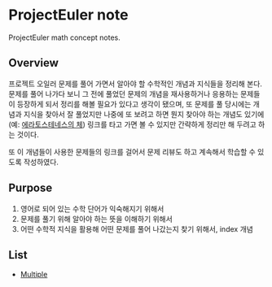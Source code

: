 # ProjectEuler note

ProjectEuler math concept notes.

## Overview

프로젝트 오일러 문제를 풀어 가면서 알아야 할 수학적인 개념과 지식들을 정리해 본다.
문제를 풀어 나가다 보니 그 전에 풀었던 문제의 개념을 재사용하거나 응용하는 문제들이 등장하게 되서 정리를 해볼 필요가 있다고 생각이 됐으며,
또 문제를 풀 당시에는 개념과 지식을 찾아서 잘 풀었지만 나중에 또 보려고 하면 뭔지 찾아야 하는 개념도 있기에 (예: [에라토스테네스의 체](https://en.wikipedia.org/wiki/Sieve_of_Eratosthenes)) 링크를 타고 가면 볼 수 있지만 간략하게 정리만 해 두려고 하는 것이다.

또 이 개념들이 사용한 문제들의 링크를 걸어서 문제 리뷰도 하고 계속해서 학습할 수 있도록 작성하였다.

## Purpose

1. 영어로 되어 있는 수학 단어가 익숙해지기 위해서
2. 문제를 풀기 위해 알아야 하는 뜻을 이해하기 위해서
2. 어떤 수학적 지식을 활용해 어떤 문제를 풀어 나갔는지 찾기 위해서, index 개념

## List

- [Multiple](/Notes/Multiple.md)

